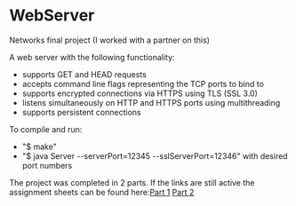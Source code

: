 # WebServer
Networks final project
(I worked with a partner on this)


A web server with the following functionality:

  - supports GET and HEAD requests 
  - accepts command line flags representing the TCP ports to bind to
  - supports encrypted connections via HTTPS using TLS (SSL 3.0)
  - listens simultaneously on HTTP and HTTPS ports using multithreading
  - supports persistent connections


To compile and run:
  - "$ make"
  - "$ java Server --serverPort=12345 --sslServerPort=12346" with desired port numbers
  
The project was completed in 2 parts. If the links are still active the assignment sheets can be found here:[Part 1](https://docs.google.com/document/d/1vEP9uByFaK9qPIlHJrq59ED2aNnAI9LubX6kKQRQ9Ew/edit) [Part 2](https://docs.google.com/document/d/1kcd4XLYgBfvKsHn36wmTkXINDNxswMfSb7OR8FZ8tYA/edit)
